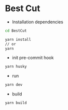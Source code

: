 # Best Cut

- Installation dependencies

```bash
cd BestCut

yarn install
// or
yarn

```

- init pre-commit hook

```bash
yarn husky
```

- run

```bash
yarn dev
```

- build

```bash
yarn build
```
